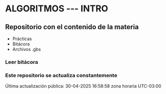 # ALGORITMOS --- INTRO

## Repositorio con el contenido de la materia

- Prácticas
- Bitácora
- Archivos .gbs

### Leer bitácora

### Este repositorio se actualiza constantemente


Última actualización pública: 30-04-2025 16:58:58 zona horaria UTC-03:00
